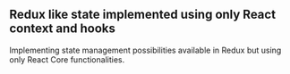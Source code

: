 ## Redux like state implemented using only React context and hooks

Implementing state management possibilities available in Redux but using only React Core functionalities.

